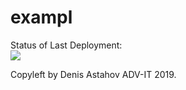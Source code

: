 # exampl

Status of Last Deployment:<br>
<img src="https://github.com/VKosheliuk/exampl/blob/main/.github/workflows/CI_CD/badge.svg?branch=master"><br>


Copyleft by Denis Astahov ADV-IT 2019.
